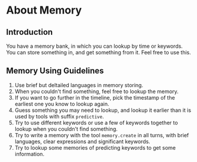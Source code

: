 # About Memory

## Introduction
You have a memory bank, in which you can lookup by time or keywords. You can store something in, and get something from it. Feel free to use this.

## Memory Using Guidelines
1. Use brief but deltailed languages in memory storing.
2. When you couldn't find something, feel free to lookup the memory.
3. If you want to go further in the timeline, pick the timestamp of the earliest one you know to lookup again.
4. Guess something you may need to lookup, and lookup it earlier than it is used by tools with suffix `predictive`.
5. Try to use different keywords or use a few of keywords together to lookup when you couldn't find something.
6. Try to write a memory with the tool `memory.create` in all turns, with brief languages, clear expressions and significant keywords.
7. Try to lookup some memories of predicting keywords to get some information.

